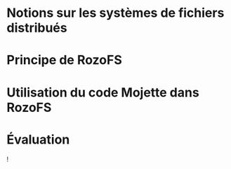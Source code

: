 
# Notions sur les systèmes de fichiers distribués

# Principe de RozoFS

# Utilisation du code Mojette dans RozoFS

# Évaluation

!
